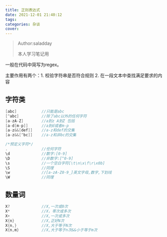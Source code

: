 ```yaml
---
title: 正则表达式
date: 2021-12-01 21:40:12
tags:
categories: 杂谈
cover:
---
```

> Author:saladday
> 
> 本人学习笔记用

一般在代码中简写为regex。

主要作用有两个：1. 校验字符串是否符合规则 2. 在一段文本中查找满足要求的内容

## 字符类

```java
[abc]			//只能是abc
[^abc]			//除了abc以外的任何字符
[a-zA-Z]		//a到z A到Z 包括
[a-d[m-p]]		//a到d或者m-p
[a-z&&[def]]	//a-z和def的交集
[a-z&&[^bc]]	//a-z和非bc的交集

/*预定义字符*/
.				//任何字符
\d				//数字:[0-9]
\D				//非数字:[^0-9]
\s				//一个空白字符[\t\n\x\f\r\x0b]
\S				//同理
\w				//[a-zA-Z0-9_]英文字母,数字,下划线
\W				//同理

```

## 数量词

```java
X?				//X,一次或0次
X*				//X，零次或多次
X+				//X,一次或多次
X{n}			//X,正好N次
X{n,}			//X,大于等于N次
X{n,m}			//X,大于等于n次&&小于等于m次

```


